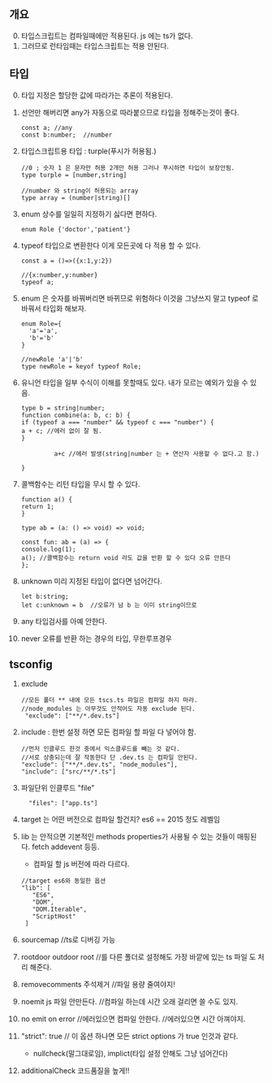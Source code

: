 ## 개요

0. 타입스크립트는 컴파일때에만 적용된다. js 에는 ts가 없다.
1. 그러므로 런타임때는 타입스크립트는 적용 안된다.

## 타입

0.  타입 지정은 할당한 값에 따라가는 추론이 적용된다.
1.  선언만 해버리면 any가 자동으로 따라붙으므로 타입을 정해주는것이 좋다.
    ```
    const a; //any
    const b:number;  //number
    ```
2.  타입스크립트용 타입 : turple(푸시가 허용됨.)

    ```
    //0 ; 숫자 1 은 문자만 허용 2개만 허용 그러나 푸시하면 타입이 보장안됨.
    type turple = [number,string]

    //number 와 string이 허용되는 array
    type array = (number|string)[]

    ```

3.  enum 상수를 일일히 지정하기 싫다면 편하다.
    ```
    enum Role {'doctor','patient'}
    ```
4.  typeof 타입으로 변환한다 이게 모든곳에 다 적용 할 수 있다.

    ```
    const a = ()=>({x:1,y:2})

    //{x:number,y:number}
    typeof a;
    ```

5.  enum 은 숫자를 바꿔버리면 바뀌므로 위험하다 이것을 그냥쓰지 말고 typeof 로 바꿔서 타입화 해보자.

    ```
    enum Role={
      'a'='a',
      'b'='b'
    }

    //newRole 'a'|'b'
    type newRole = keyof typeof Role;
    ```

6.  유니언 타입을 일부 수식이 이해를 못할때도 있다. 내가 모르는 예외가 있을 수 있음.

    ```
    type b = string|number;
    function combine(a: b, c: b) {
    if (typeof a === "number" && typeof c === "number") {
    a + c; //에러 없이 잘 됨.
    }

             a+c //에러 발생(string|number 는 + 연산자 사용할 수 없다.고 함.)

    }
    ```

7.  콜백함수는 리턴 타입을 무시 할 수 있다.

    ```
    function a() {
    return 1;
    }

    type ab = (a: () => void) => void;

    const fun: ab = (a) => {
    console.log(1);
    a(); //콜백함수는 return void 라도 값을 반환 할 수 있다 오류 안뜬다
    };

    ```

8.  unknown 미리 지정된 타입이 없다면 넘어간다.
    ```
    let b:string;
    let c:unknown = b  //오류가 남 b 는 이미 string이므로
    ```
9.  any 타입검사를 아예 안한다.
10. never 오류를 반환 하는 경우의 타입, 무한루프경우

## tsconfig

1. exclude

   ```
   //모든 폴더 ** 내에 모든 tscs.ts 파일은 컴파일 하지 마라.
   //node_modules 는 아무것도 안적어도 자동 exclude 된다.
    "exclude": ["**/*.dev.ts"]
   ```

2. include : 한번 설정 하면 모든 컴파일 할 파일 다 넣어야 함.
   ```
   //먼저 인클루드 한것 중에서 익스클루드를 빼는 것 같다.
   //서로 상충되는데 잘 작동한다 단 .dev.ts 는 컴파일 안된다.
   "exclude": ["**/*.dev.ts", "node_modules"],
   "include": ["src/**/*.ts"]
   ```
3. 파일단위 인클루드 "file"
   ```
     "files": ["app.ts"]
   ```
4. target 는 어떤 버전으로 컴파일 할건지? es6 == 2015 정도 레벨임
5. lib 는 안적으면 기본적인 methods properties가 사용될 수 있는 것들이 매핑된다. fetch addevent 등등.
   - 컴파일 할 js 버전에 따라 다르다.
   ```
   //target es6와 동일한 옵션
   "lib": [
      "ES6",
      "DOM",
      "DOM.Iterable",
      "ScriptHost"
    ]
   ```
6. sourcemap //ts로 디버깅 가능
7. rootdoor outdoor root //를 다른 폴더로 설정해도 가장 바깥에 있는 ts 파일 도 처리 해준다.
8. removecomments 주석제거 //파일 용량 줄여야지!
9. noemit js 파일 안만든다. //컴파일 하는데 시간 오래 걸리면 쓸 수도 있지.
10. no emit on error //에러있으면 컴파일 안한다. //에러있으면 시간 아껴야지.
11. "strict": true // 이 옵션 하나면 모든 strict options 가 true 인것과 같다.
    - nullcheck(말그대로임), implict(타입 설정 안해도 그냥 넘어간다)
12. additionalCheck 코드품질을 높게!!
